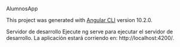 AlumnosApp

This project was generated with [Angular CLI](https://github.com/angular/angular-cli) version 10.2.0.

Servidor de desarrollo
Ejecute ng serve para ejecutar el servidor de desarrollo.
La aplicación estará corriendo en: http://localhost:4200/.
